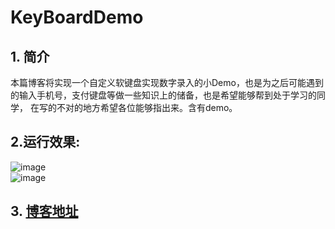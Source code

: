 # KeyBoardDemo
## 1. 简介
本篇博客将实现一个自定义软键盘实现数字录入的小Demo，也是为之后可能遇到的输入手机号，支付键盘等做一些知识上的储备，也是希望能够帮到处于学习的同学，
在写的不对的地方希望各位能够指出来。含有demo。
## 2.运行效果:
![image](https://github.com/crazyzhangxl/KeyBoardDemo/blob/master/app/screenshoots/1.png)<br>
![image](https://github.com/crazyzhangxl/KeyBoardDemo/blob/master/app/screenshoots/2.gif)<br>

## 3. [博客地址](https://blog.csdn.net/crazyZhangxl/article/details/83141724)

